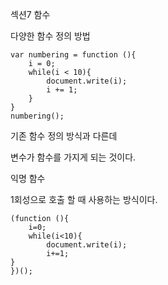 섹션7 함수

다양한 함수 정의 방법
```
var numbering = function (){
    i = 0;
    while(i < 10){
        document.write(i);
        i += 1;
    }   
}
numbering();
```

기존 함수 정의 방식과 다른데

변수가 함수를 가지게 되는 것이다.



익명 함수 

1회성으로 호출 할 때 사용하는 방식이다.

```
(function (){
	i=0;
	while(i<10){
		document.write(i);
		i+=1;
}
})();

```



